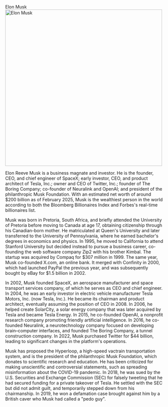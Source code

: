<html lang="en">
<head>
</h1>Elon Musk</h1>
</head>
<body>
    <img src="https://www.investopedia.com/thmb/XJDLdvCuNbcWk_EVZzXx84ae82c=/1500x0/filters:no_upscale():max_bytes(150000):strip_icc()/GettyImages-1258889149-1f50bb87f9d54dca87813923f12ac94b.jpg" alt="Elon Musk" width="500">
</body>
    <p>Elon Reeve Musk is a business magnate and investor. He is the founder, CEO, and chief engineer of SpaceX; early investor, CEO, and product architect of Tesla, Inc.; owner and CEO of Twitter, Inc.; founder of The Boring Company; co-founder of Neuralink and OpenAI; and president of the philanthropic Musk Foundation. With an estimated net worth of around $200 billion as of February 2025, Musk is the wealthiest person in the world according to both the Bloomberg Billionaires Index and Forbes's real-time billionaires list.</p>
    <p>Musk was born in Pretoria, South Africa, and briefly attended the University of Pretoria before moving to Canada at age 17, obtaining citizenship through his Canadian-born mother. He matriculated at Queen's University and later transferred to the University of Pennsylvania, where he earned bachelor's degrees in economics and physics. In 1995, he moved to California to attend Stanford University but decided instead to pursue a business career, co-founding the web software company Zip2 with his brother Kimbal. The startup was acquired by Compaq for $307 million in 1999. The same year, Musk co-founded X.com, an online bank. It merged with Confinity in 2000, which had launched PayPal the previous year, and was subsequently bought by eBay for $1.5 billion in 2002.</p>
    <p>In 2002, Musk founded SpaceX, an aerospace manufacturer and space transport services company, of which he serves as CEO and chief engineer. In 2004, he was an early investor in electric vehicle manufacturer Tesla Motors, Inc. (now Tesla, Inc.). He became its chairman and product architect, eventually assuming the position of CEO in 2008. In 2006, he helped create SolarCity, a solar energy company that was later acquired by Tesla and became Tesla Energy. In 2015, he co-founded OpenAI, a nonprofit research company promoting friendly artificial intelligence. In 2016, he co-founded Neuralink, a neurotechnology company focused on developing brain–computer interfaces, and founded The Boring Company, a tunnel construction company. In 2022, Musk purchased Twitter for $44 billion, leading to significant changes in the platform's operations.</p>
    <p>Musk has proposed the Hyperloop, a high-speed vactrain transportation system, and is the president of the philanthropic Musk Foundation, which donates to scientific research and education. He has been criticized for making unscientific and controversial statements, such as spreading misinformation about the COVID-19 pandemic. In 2018, he was sued by the U.S. Securities and Exchange Commission (SEC) for falsely tweeting that he had secured funding for a private takeover of Tesla. He settled with the SEC but did not admit guilt, and temporarily stepped down from his chairmanship. In 2019, he won a defamation case brought against him by a British caver who Musk had called a "pedo guy".</p>
</body>
</html>
